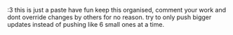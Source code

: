 :3
this is just a paste have fun
keep this organised, comment your work and dont override changes by others for no reason. try to only push bigger updates instead of pushing like 6 small ones at a time.
